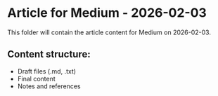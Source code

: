 # Article for Medium - 2026-02-03

This folder will contain the article content for Medium on 2026-02-03.

## Content structure:
- Draft files (.md, .txt)
- Final content
- Notes and references
